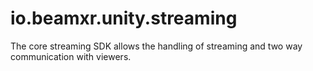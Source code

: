 # io.beamxr.unity.streaming
The core streaming SDK allows the handling of streaming and two way communication with viewers.
